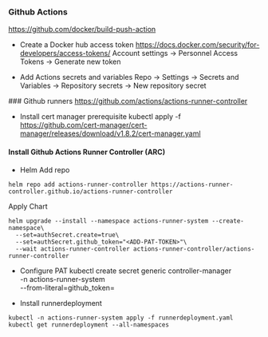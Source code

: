 ### Github Actions
https://github.com/docker/build-push-action

* Create a Docker hub access token
https://docs.docker.com/security/for-developers/access-tokens/
Account settings -> Personnel Access Tokens -> Generate new token

* Add Actions secrets and variables
Repo -> Settings -> Secrets and Variables -> Repository secrets -> New repository secret

### Github runners
https://github.com/actions/actions-runner-controller
* Install cert manager prerequisite
kubectl apply -f https://github.com/cert-manager/cert-manager/releases/download/v1.8.2/cert-manager.yaml


#### Install Github Actions Runner Controller (ARC)

* Helm
Add repo
```
helm repo add actions-runner-controller https://actions-runner-controller.github.io/actions-runner-controller
```
Apply Chart
```
helm upgrade --install --namespace actions-runner-system --create-namespace\
  --set=authSecret.create=true\
  --set=authSecret.github_token="<ADD-PAT-TOKEN>"\
  --wait actions-runner-controller actions-runner-controller/actions-runner-controller
```

* Configure PAT
kubectl create secret generic controller-manager \
    -n actions-runner-system \
    --from-literal=github_token=<ADD-PAT-TOKEN>

* Install runnerdeployment

```
kubectl -n actions-runner-system apply -f runnerdeployment.yaml
kubectl get runnerdeployment --all-namespaces
```
